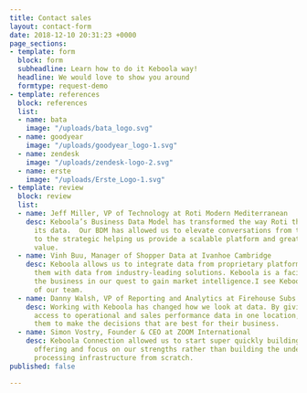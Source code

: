 ```yaml
---
title: Contact sales
layout: contact-form
date: 2018-12-10 20:31:23 +0000
page_sections:
- template: form
  block: form
  subheadline: Learn how to do it Keboola way!
  headline: We would love to show you around
  formtype: request-demo
- template: references
  block: references
  list:
  - name: bata
    image: "/uploads/bata_logo.svg"
  - name: goodyear
    image: "/uploads/goodyear_logo-1.svg"
  - name: zendesk
    image: "/uploads/zendesk-logo-2.svg"
  - name: erste
    image: "/uploads/Erste_Logo-1.svg"
- template: review
  block: review
  list:
  - name: Jeff Miller, VP of Technology at Roti Modern Mediterranean
    desc: Keboola’s Business Data Model has transformed the way Roti thinks about
      its data.  Our BDM has allowed us to elevate conversations from the tactical
      to the strategic helping us provide a scalable platform and greater business
      value.
  - name: Vinh Buu, Manager of Shopper Data at Ivanhoe Cambridge
    desc: Keboola allows us to integrate data from proprietary platforms and correlate
      them with data from industry-leading solutions. Keboola is a facilitator to
      the business in our quest to gain market intelligence.I see Keboola as an extension
      of our team.
  - name: Danny Walsh, VP of Reporting and Analytics at Firehouse Subs
    desc: Working with Keboola has changed how we look at data. By giving franchisees
      access to operational and sales performance data in one location, we are empowering
      them to make the decisions that are best for their business.
  - name: Simon Vostry, Founder & CEO at ZOOM International
    desc: Keboola Connection allowed us to start super quickly building our analytics
      offering and focus on our strengths rather than building the underlying data
      processing infrastructure from scratch.
published: false

---
```

